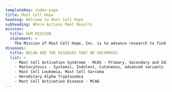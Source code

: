 ```yaml
---
templateKey: index-page
title: Mast Cell Hope
heading: Welcome to Mast Cell Hope
subheading: Where Actions Meet Results
mission:
  title: OUR MISSION
  statement: >
    The Mission of Mast Cell Hope, Inc. is to advance research to find new treatments and ultimately cures for Mast Cell Diseases and to educate care providers on treating Mast Cell Disease. We will advance frontline research into exploration of new ideas underlying the root cause of mast cell diseases. Our goal is to help patients by encouraging physicians, nurses and staff to understand Mast Cell Diseases, and to support researchers in identifying new treatment modalities.
diseases:
  title: BELOW ARE THE DISEASES THAT WE ENCOMPASS
  list: >
    - Mast Cell Activation Syndrome - MCAS - Primary, Secondary and Idiopathic  
    - Mastocytosis - Systemic, Indolent, Cutaneous, advanced variants  
    - Mast Cell Leukemia, Mast Cell Sarcoma  
    - Hereditary Alpha Tryptasemia  
    - Mast Cell Activation Disease - MCAD  
---
```

